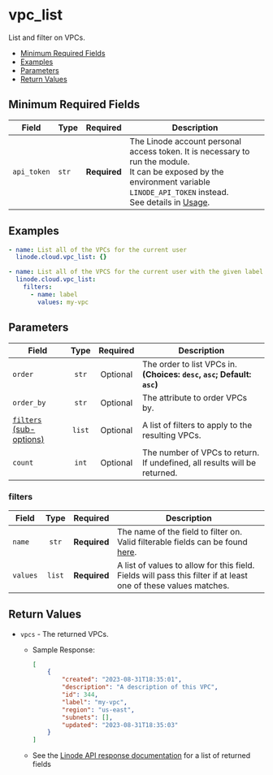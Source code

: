 # vpc_list

List and filter on VPCs.

- [Minimum Required Fields](#minimum-required-fields)
- [Examples](#examples)
- [Parameters](#parameters)
- [Return Values](#return-values)

## Minimum Required Fields
| Field       | Type  | Required     | Description                                                                                                                                                                                                              |
|-------------|-------|--------------|--------------------------------------------------------------------------------------------------------------------------------------------------------------------------------------------------------------------------|
| `api_token` | `str` | **Required** | The Linode account personal access token. It is necessary to run the module. <br/>It can be exposed by the environment variable `LINODE_API_TOKEN` instead. <br/>See details in [Usage](https://github.com/linode/ansible_linode?tab=readme-ov-file#usage). |

## Examples

```yaml
- name: List all of the VPCs for the current user
  linode.cloud.vpc_list: {}
```

```yaml
- name: List all of the VPCS for the current user with the given label
  linode.cloud.vpc_list:
    filters:
      - name: label
        values: my-vpc
```


## Parameters

| Field     | Type | Required | Description                                                                  |
|-----------|------|----------|------------------------------------------------------------------------------|
| `order` | <center>`str`</center> | <center>Optional</center> | The order to list VPCs in.  **(Choices: `desc`, `asc`; Default: `asc`)** |
| `order_by` | <center>`str`</center> | <center>Optional</center> | The attribute to order VPCs by.   |
| [`filters` (sub-options)](#filters) | <center>`list`</center> | <center>Optional</center> | A list of filters to apply to the resulting VPCs.   |
| `count` | <center>`int`</center> | <center>Optional</center> | The number of VPCs to return. If undefined, all results will be returned.   |

### filters

| Field     | Type | Required | Description                                                                  |
|-----------|------|----------|------------------------------------------------------------------------------|
| `name` | <center>`str`</center> | <center>**Required**</center> | The name of the field to filter on. Valid filterable fields can be found [here](https://techdocs.akamai.com/linode-api/reference/get-vpcs).   |
| `values` | <center>`list`</center> | <center>**Required**</center> | A list of values to allow for this field. Fields will pass this filter if at least one of these values matches.   |

## Return Values

- `vpcs` - The returned VPCs.

    - Sample Response:
        ```json
        [
            {
                "created": "2023-08-31T18:35:01",
                "description": "A description of this VPC",
                "id": 344,
                "label": "my-vpc",
                "region": "us-east",
                "subnets": [],
                "updated": "2023-08-31T18:35:03"
            }
        ]
        ```
    - See the [Linode API response documentation](https://techdocs.akamai.com/linode-api/reference/get-vpcs) for a list of returned fields


